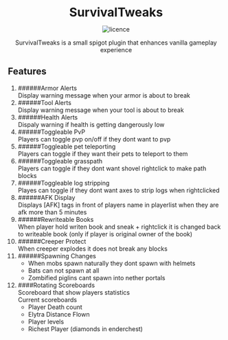 <div align="center">
<h1 style="margin: 0px;font-weight: 700;font-family:-apple-system,BlinkMacSystemFont,Segoe UI,Helvetica,Arial,sans-serif,Apple Color Emoji,Segoe UI Emoji">SurvivalTweaks</h1>

![licence](https://img.shields.io/badge/License-MIT-brightgreen)

SurvivalTweaks is a small spigot plugin that enhances vanilla gameplay experience

</div>
 
## Features
1. ######Armor Alerts   
   Display warning message when your armor is about to break
2. ######Tool Alerts   
   Display warning message when your tool is about to break
3. ######Health Alerts   
   Dispaly warning if health is getting dangerously low
4. ######Toggleable PvP  
   Players can toggle pvp on/off if they dont want to pvp
5. ######Toggleable pet teleporting   
   Players can toggle if they want their pets to teleport to them
6. ######Toggleable grasspath   
   Players can toggle if they dont want shovel rightclick to make path blocks
7. ######Toggleable log stripping   
   Playes can toggle if they dont want axes to strip logs when rightclicked
8. ######AFK Display   
   Displays [AFK] tags in front of players name in playerlist when they are afk more than 5 minutes
9. ######Rewriteable Books   
   When player hold writen book and sneak + rightclick it is changed back to writeable book (only if player is original owner of the book)
10. ######Creeper Protect   
   When creeper explodes it does not break any blocks
11. ######Spawning Changes   
    - When mobs spawn naturally they dont spawn with helmets   
    - Bats can not spawn at all   
    - Zombified piglins cant spawn into nether portals   
12. ####Rotating Scoreboards   
    Scoreboard that show players statistics   
    Current scoreboards   
    - Player Death count   
    - Elytra Distance Flown   
    - Player levels   
    - Richest Player (diamonds in enderchest)   
   
